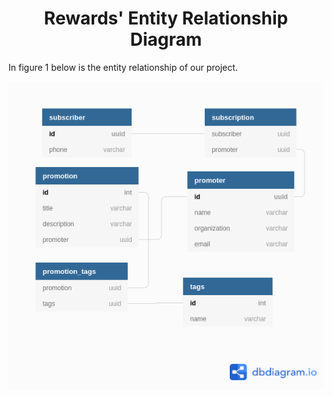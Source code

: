 <h1 align="center">Rewards' Entity Relationship Diagram</h1>

In figure 1 below is the entity relationship of our project.

![alt text](./entity-relationship.png "Figure 1")
